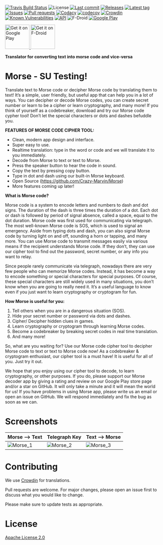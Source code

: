 [![Travis Build Status](https://travis-ci.org/Crazy-Marvin/Morse.svg?branch=master)](https://travis-ci.org/Crazy-Marvin/Morse)
![License](https://img.shields.io/github/license/Crazy-Marvin/Morse.svg)
[![Last commit](https://img.shields.io/github/last-commit/Crazy-Marvin/Morse.svg?style=flat)](https://github.com/Crazy-Marvin/Morse/commits)
[![Releases](https://img.shields.io/github/downloads/Crazy-Marvin/Morse/total.svg?style=flat)](https://github.com/Crazy-Marvin/Morse/releases)
[![Latest tag](https://img.shields.io/github/tag/Crazy-Marvin/Morse.svg?style=flat)](https://github.com/Crazy-Marvin/Morse/tags)
[![Issues](https://img.shields.io/github/issues/Crazy-Marvin/Morse.svg?style=flat)](https://github.com/Crazy-Marvin/Morse/issues)
[![Pull requests](https://img.shields.io/github/issues-pr/Crazy-Marvin/Morse.svg?style=flat)](https://github.com/Crazy-Marvin/Morse/pulls)
[![Codacy](https://api.codacy.com/project/badge/Grade/49d72132eca54aa9b68056d3dce5c019)](https://www.codacy.com/app/CrazyMarvin/Morse?utm_source=github.com&amp;utm_medium=referral&amp;utm_content=Crazy-Marvin/Morse&amp;utm_campaign=Badge_Grade)
[![codecov](https://codecov.io/gh/Crazy-Marvin/Morse/branch/master/graph/badge.svg)](https://codecov.io/gh/Crazy-Marvin/Morse)
[![Crowdin](https://d322cqt584bo4o.cloudfront.net/morse/localized.svg)](https://crowdin.com/project/morse)
[![Known Vulnerabilities](https://snyk.io/test/github/Crazy-Marvin/Morse/badge.svg?targetFile=app%2Fbuild.gradle)](https://snyk.io/test/github/Crazy-Marvin/Morse?targetFile=app%2Fbuild.gradle)
[![API](https://img.shields.io/badge/API-19%2B-brightgreen.svg?style=flat)](https://android-arsenal.com/api?level=19)
![F-Droid](https://img.shields.io/f-droid/v/rocks.poopjournal.morse.svg)
[![Google Play](https://badgen.net/badge/icon/googleplay?icon=googleplay&label)](https://play.google.com/store/apps/details?id=rocks.poopjournal.morse)

<p align="left">
<a href="https://play.google.com/store/apps/details?id=rocks.poopjournal.morse">
    <img alt="Get it on Google Play"
        height="80"
        src="https://play.google.com/intl/en_us/badges/images/generic/en_badge_web_generic.png" />
</a>  
<a href="https://f-droid.org/app/rocks.poopjournal.morse">
    <img alt="Get it on F-Droid"
        height="80"
        src="https://f-droid.org/badge/get-it-on.png" />
        </a>
        </p>

__Translator for converting text into morse code and vice-versa__

# Morse - SU Testing!

Translate text to Morse code or decipher Morse code by translating them to text! It’s a simple, user friendly, but useful app that can help you in a lot of ways. You can decipher or decode Morse codes, you can create secret number or learn to be a cipher or learn cryptography, and many more! If you think of yourself as a codebreaker, download and try our Morse code cypher tool! Don’t let the special characters or dots and dashes befuddle you. 

__FEATURES OF MORSE CODE CIPHER TOOL:__

* Clean, modern app design and interface.
* Super easy to use. 
* Realtime translation: type in the word or code and we will translate it to you immediately.  
* Decode from Morse to text or text to Morse.
* Press the speaker button to hear the code in sound.
* Copy the text by pressing copy button.
* Type in dot and dash using our built-in Morse keyboard. 
* Open Source (https://github.com/Crazy-Marvin/Morse)
* More features coming up later! 

__What is Morse code?__

Morse code is a system to encode letters and numbers to dash and dot signs. The duration of the dash is three times the duration of a dot. Each dot or dash is followed by period of signal absence, called a space, equal to the dot duration. Morse code was first used for communicating via telegraph. The most well-known Morse code is SOS, which is used to signal an emergency. Aside from typing dots and dash, you can also signal Morse code by turning light on and off, sounding a horn or tapping, and many more.  You can use Morse code to transmit messages easily via various means if the recipient understands Morse code. If they don’t, they can use our cipher tool to find out the password, secret number, or any info you want to relay. 

Since people rarely communicate via telegraph, nowadays there are very few people who can memorize Morse codes. Instead, it has become a way to encode something or special characters for special purposes. Of course, these special characters are still widely used in many situations, you don’t know when you are going to really need it. It’s a useful language to know even if you just want to learn cryptography or cryptogram for fun. 

__How Morse is useful for you:__
1.	Tell others when you are in a dangerous situation (SOS).
2.	Hide your secret number or password via dots and dashes. 
3.	Cipher/ Decipher hidden clues in games. 
4.	Learn cryptography or cryptogram through learning Morse codes. 
5.	Become a codebreaker by breaking secret codes in real time translation. 
6.	And many more! 

So, what are you waiting for? Use our Morse code cipher tool to decipher Morse code to text or text to Morse code now! As a codebreaker & cryptogram enthusiast, our cipher tool is a must have! It is useful for all of you. Just try it out.

We hope that you enjoy using our cipher tool to decode, to learn cryptography, or other purposes. If you do, please support our Morse decoder app by giving a rating and review on our Google Play store page and/or a star on GitHub. It will only take a minute and it will mean the world for us!
If you have problems in using Morse app, please write us an email or open an issue on GitHub. We will respond immediately and fix the bug as soon as we can. 

# Screenshots

Morse --> Text | Telegraph Key | Text --> Morse
------------ | ------------- | -------------
![Morse_1](https://user-images.githubusercontent.com/15004217/112770031-dfa09e80-9024-11eb-983a-202d5166e958.jpg) | ![Morse_2](https://user-images.githubusercontent.com/15004217/112770033-e0393500-9024-11eb-97f6-20c13323dea0.jpg) | ![Morse_3](https://user-images.githubusercontent.com/15004217/112770035-e0d1cb80-9024-11eb-9d24-62cea5d88b31.jpg)

# Contributing

We use [Crowdin](https://crowdin.com/project/morse) for translations.

Pull requests are welcome. For major changes, please open an issue first to discuss what you would like to change.

Please make sure to update tests as appropriate.

# License

[Apache License 2.0](https://www.apache.org/licenses/LICENSE-2.0)
